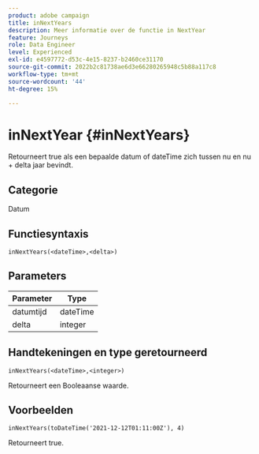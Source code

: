 ```yaml
---
product: adobe campaign
title: inNextYears
description: Meer informatie over de functie in NextYear
feature: Journeys
role: Data Engineer
level: Experienced
exl-id: e4597772-d53c-4e15-8237-b2460ce31170
source-git-commit: 2022b2c81738ae6d3e66280265948c5b88a117c8
workflow-type: tm+mt
source-wordcount: '44'
ht-degree: 15%

---
```


# inNextYear {#inNextYears}

Retourneert true als een bepaalde datum of dateTime zich tussen nu en nu + delta jaar bevindt.

## Categorie

Datum

## Functiesyntaxis

`inNextYears(<dateTime>,<delta>)`

## Parameters

| Parameter | Type |
|-----------|------------------|
| datumtijd | dateTime |
| delta | integer |

## Handtekeningen en type geretourneerd

`inNextYears(<dateTime>,<integer>)`

Retourneert een Booleaanse waarde.

## Voorbeelden

`inNextYears(toDateTime('2021-12-12T01:11:00Z'), 4)`

Retourneert true.
